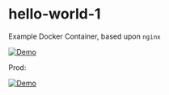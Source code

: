 # hello-world-1
Example Docker Container, based upon `nginx`


[![Demo](https://cdn.uffizzi.com/demo-button.svg)](https://pr-901-deployment-18665-uffizzi-platform.app.uffizzi.com/demo/github.com/NealArw/hello-world-1)


Prod:

[![Demo](https://cdn.uffizzi.com/demo-button.svg)](https://app.uffizzi.com/demo/github.com/NealArw/hello-world-1)
